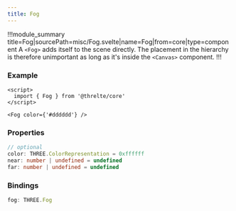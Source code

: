 ```yaml
---
title: Fog
---
```


!!!module_summary title=Fog|sourcePath=misc/Fog.svelte|name=Fog|from=core|type=component
A `<Fog>` adds itself to the scene directly. The placement in the hierarchy is therefore unimportant as long as it's inside the `<Canvas>` component.
!!!

### Example <!-- omit in toc -->

```svelte
<script>
  import { Fog } from '@threlte/core'
</script>

<Fog color={'#dddddd'} />
```

### Properties <!-- omit in toc -->

```ts
// optional
color: THREE.ColorRepresentation = 0xffffff
near: number | undefined = undefined
far: number | undefined = undefined
```

### Bindings <!-- omit in toc -->

```ts
fog: THREE.Fog
```
